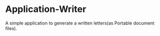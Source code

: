 # Application-Writer
A simple application to generate a written letters(as Portable document files).
